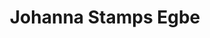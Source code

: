 ---
title: Johanna Stamps Egbe
featured_image: /uploads/headers/leadership-header.jpg
image_description: Black and white collage of business executives
name: Johanna Stamps Egbe
designation: Chief of People, Culture and Organisation
profile: executive
position: 3
image: /uploads/leadership/johanna.jpg
summary: |-
    Lorem ipsum is placeholder text commonly used in the graphic,  print, and publishing industries for previewing layouts and visual mockups
detail: |-
    Johanna Stamps Egbe is Chief of People, Culture & Organisation at Softcom Limited. She joined the company in September 2018 after previously working as the People & Culture Manager for Sorbet, the largest beauty salon franchise business in South Africa (with over 200 locations).  The work was focused on replicating culture throughout the entire national footprint, working to embed the values of the company in over 2500 employees.  Since 2002, she has worked with a series of organizations and initiatives in roles such as corporate social relations manager, marketing coordinator and fundraiser, her focus has been to help people to build a high-performance, purpose-driven culture.   Johanna is a graduate of Washington’s American University and also co-authored "The Soul of Sorbet: Building People, Culture & Community" which documented the winning culture of the company. It is Johanna's passion to support organisations to create transformative shifts in workplace culture.
    As a result, customers experience the authenticity through service, organisations recruit and retain talent and leaders increase activity on the metrics that matter most to financial growth and success.

---